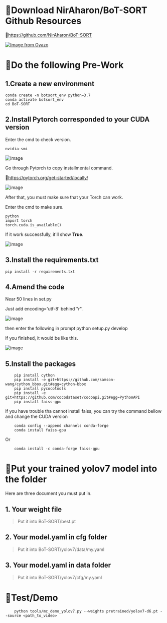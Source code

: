 🔱Download NirAharon/BoT-SORT Github Resources 
====
🔗https://github.com/NirAharon/BoT-SORT

[![Image from Gyazo](https://i.gyazo.com/e5fb4fc98174bbf080f8a539a412b5cf.gif)](https://gyazo.com/e5fb4fc98174bbf080f8a539a412b5cf)

🔱Do the following Pre-Work
====
## 1.Create a new environment

    conda create -n botsort_env python=3.7
    conda activate botsort_env
    cd BoT-SORT

## 2.Install Pytorch corresponded to your CUDA version
Enter the cmd to check version.

    nvidia-smi
  
  ![image](https://user-images.githubusercontent.com/46515944/183584522-c359b89b-bf65-48dd-8095-de87bd444333.png)

Go through Pytorch to copy installmental command.

🔗https://pytorch.org/get-started/locally/

![image](https://user-images.githubusercontent.com/46515944/183584819-e64fd41f-f879-4644-af0f-4eb068f47b8e.png)

After that, you must make sure that your Torch can work.

Enter the cmd to make sure.

    python
    import torch
    torch.cuda.is_available() 

If it work successfully, it'll show **True**.

![image](https://user-images.githubusercontent.com/46515944/183584183-508ccb89-4750-49c1-93b1-6ce329ebcc57.png)

## 3.Install the requirements.txt

    pip install -r requirements.txt

## 4.Amend the code

Near 50 lines in set.py

Just add encoding='utf-8' behind "r".

![image](https://user-images.githubusercontent.com/46515944/183583132-d70eae3c-4592-4ae0-984d-27f962b24b15.png)

then enter the following in prompt
    python setup.py develop

If you finished, it would be like this.

![image](https://user-images.githubusercontent.com/46515944/183581630-2253bbe2-ded3-441b-a328-4e899359cb1d.png)

## 5.Install the packages
        pip install cython
        pip install -e git+https://github.com/samson-wang/cython_bbox.git#egg=cython-bbox
        pip install pycocotools
        pip install -e git+https://github.com/cocodataset/cocoapi.git#egg=PythonAPI
        pip install faiss-gpu
    
 If you have trouble tha cannot install faiss, you can try the command bellow and change the CUDA version
 
        conda config --append channels conda-forge
        conda install faiss-gpu
 
 Or
 
        conda install -c conda-forge faiss-gpu
 
🔱Put your trained yolov7 model into the folder
===
Here are three document you must put in.

## 1. Your weight file
> Put it into 
> BoT-SORT/best.pt

## 2. Your model.yaml in cfg folder
> Put it into 
> BoT-SORT/yolov7/data/my.yaml

## 3. Your model.yaml in data folder
> Put it into 
> BoT-SORT/yolov7/cfg/my.yaml 

🔱Test/Demo
====

        python tools/mc_demo_yolov7.py --weights pretrained/yolov7-d6.pt --source <path_to_video>



    
    
    
